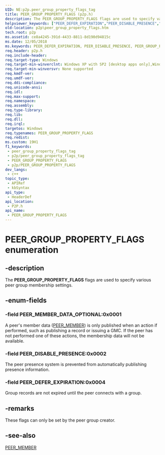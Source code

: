 ```yaml
---
UID: NE:p2p.peer_group_property_flags_tag
title: PEER_GROUP_PROPERTY_FLAGS (p2p.h)
description: The PEER_GROUP_PROPERTY_FLAGS flags are used to specify various peer group membership settings.
helpviewer_keywords: ["PEER_DEFER_EXPIRATION","PEER_DISABLE_PRESENCE","PEER_GROUP_PROPERTY_FLAGS","PEER_GROUP_PROPERTY_FLAGS enumeration [Peer Networking]","PEER_MEMBER_DATA_OPTIONAL","p2p.peer_group_property_flags","p2p/PEER_DEFER_EXPIRATION","p2p/PEER_DISABLE_PRESENCE","p2p/PEER_GROUP_PROPERTY_FLAGS","p2p/PEER_MEMBER_DATA_OPTIONAL"]
old-location: p2p\peer_group_property_flags.htm
tech.root: p2p
ms.assetid: ce8a4245-391d-4433-8811-8d190d94815c
ms.date: 12/05/2018
ms.keywords: PEER_DEFER_EXPIRATION, PEER_DISABLE_PRESENCE, PEER_GROUP_PROPERTY_FLAGS, PEER_GROUP_PROPERTY_FLAGS enumeration [Peer Networking], PEER_MEMBER_DATA_OPTIONAL, p2p.peer_group_property_flags, p2p/PEER_DEFER_EXPIRATION, p2p/PEER_DISABLE_PRESENCE, p2p/PEER_GROUP_PROPERTY_FLAGS, p2p/PEER_MEMBER_DATA_OPTIONAL
req.header: p2p.h
req.include-header: 
req.target-type: Windows
req.target-min-winverclnt: Windows XP with SP2 [desktop apps only],Windows XP with SP1with the Advanced Networking Pack forWindows XP
req.target-min-winversvr: None supported
req.kmdf-ver: 
req.umdf-ver: 
req.ddi-compliance: 
req.unicode-ansi: 
req.idl: 
req.max-support: 
req.namespace: 
req.assembly: 
req.type-library: 
req.lib: 
req.dll: 
req.irql: 
targetos: Windows
req.typenames: PEER_GROUP_PROPERTY_FLAGS
req.redist: 
ms.custom: 19H1
f1_keywords:
 - peer_group_property_flags_tag
 - p2p/peer_group_property_flags_tag
 - PEER_GROUP_PROPERTY_FLAGS
 - p2p/PEER_GROUP_PROPERTY_FLAGS
dev_langs:
 - c++
topic_type:
 - APIRef
 - kbSyntax
api_type:
 - HeaderDef
api_location:
 - P2P.h
api_name:
 - PEER_GROUP_PROPERTY_FLAGS
---
```


# PEER_GROUP_PROPERTY_FLAGS enumeration


## -description

The <b>PEER_GROUP_PROPERTY_FLAGS</b>  flags are used to specify various peer group membership settings.

## -enum-fields

### -field PEER_MEMBER_DATA_OPTIONAL:0x0001

A peer's member data (<a href="/windows/desktop/api/p2p/ns-p2p-peer_member">PEER_MEMBER</a>) is only published  when an action if performed, such as publishing a record  or issuing a GMC. If the peer has not performed one of these actions, the membership data will not be available.

### -field PEER_DISABLE_PRESENCE:0x0002

The peer presence system is prevented from automatically publishing presence information.

### -field PEER_DEFER_EXPIRATION:0x0004

Group records are not expired until the peer  connects with a group.

## -remarks

These flags can only be set by the peer group creator.

## -see-also

<a href="/windows/desktop/api/p2p/ns-p2p-peer_member">PEER_MEMBER</a>
